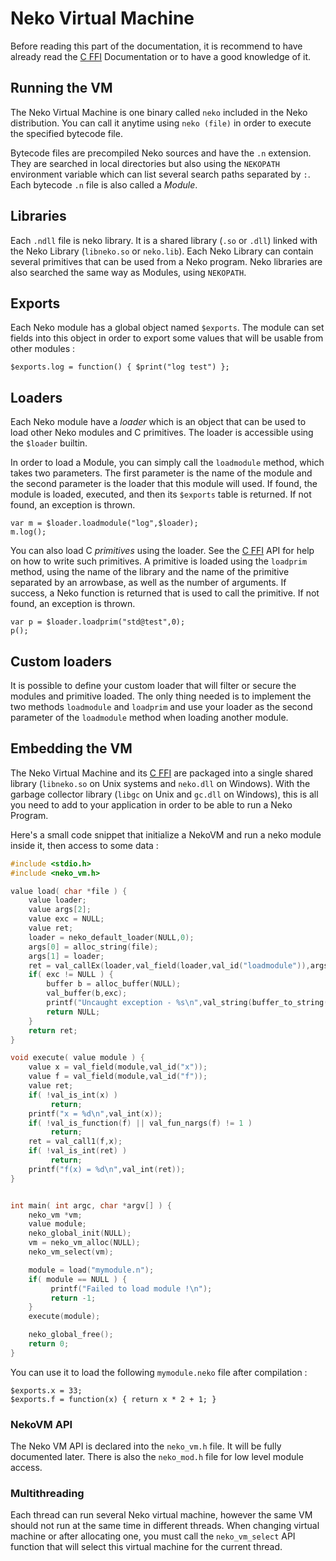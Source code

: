 # Neko Virtual Machine

Before reading this part of the documentation, it is recommend to have already read the [C FFI](/doc/ffi) Documentation or to have a good knowledge of it.

## Running the VM

The Neko Virtual Machine is one binary called `neko` included in the Neko distribution. You can call it anytime using `neko (file)` in order to execute the specified bytecode file.

Bytecode files are precompiled Neko sources and have the `.n` extension. They are searched in local directories but also using the `NEKOPATH` environment variable which can list several search paths separated by `:`. Each bytecode `.n` file is also called a *Module*.

## Libraries

Each `.ndll` file is neko library. It is a shared library (`.so` or `.dll`) linked with the Neko Library (`libneko.so` or `neko.lib`). Each Neko Library can contain several primitives that can be used from a Neko program. Neko libraries are also searched the same way as Modules, using `NEKOPATH`.

## Exports

Each Neko module has a global object named `$exports`. The module can set fields into this object in order to export some values that will be usable from other modules :

```neko
$exports.log = function() { $print("log test") };
```

## Loaders

Each Neko module have a *loader* which is an object that can be used to load other Neko modules and C primitives. The loader is accessible using the `$loader` builtin.

In order to load a Module, you can simply call the `loadmodule` method, which takes two parameters. The first parameter is the name of the module and the second parameter is the loader that this module will used. If found, the module is loaded, executed, and then its `$exports` table is returned. If not found, an exception is thrown.

```neko
var m = $loader.loadmodule("log",$loader);
m.log();
```

You can also load C *primitives* using the loader. See the [C FFI](doc/ffi) API for help on how to write such primitives. A primitive is loaded using the `loadprim` method, using the name of the library and the name of the primitive separated by an arrowbase, as well as the number of arguments. If success, a Neko function is returned that is used to call the primitive. If not found, an exception is thrown.

```neko
var p = $loader.loadprim("std@test",0);
p();
```

## Custom loaders

It is possible to define your custom loader that will filter or secure the modules and primitive loaded. The only thing needed is to implement the two methods `loadmodule` and `loadprim` and use your loader as the second parameter of the `loadmodule` method when loading another module.


## Embedding the VM

The Neko Virtual Machine and its [C FFI](doc/ffi) are packaged into a single shared library (`libneko.so` on Unix systems and `neko.dll` on Windows). With the garbage collector library (`libgc` on Unix and `gc.dll` on Windows), this is all you need to add to your application in order to be able to run a Neko Program.

Here's a small code snippet that initialize a NekoVM and run a neko module inside it, then access to some data :

```c
#include <stdio.h>
#include <neko_vm.h>

value load( char *file ) {
    value loader;
    value args[2];
    value exc = NULL;
    value ret;
    loader = neko_default_loader(NULL,0);
    args[0] = alloc_string(file);
    args[1] = loader;
    ret = val_callEx(loader,val_field(loader,val_id("loadmodule")),args,2,&exc);
    if( exc != NULL ) {
        buffer b = alloc_buffer(NULL);
        val_buffer(b,exc);
        printf("Uncaught exception - %s\n",val_string(buffer_to_string(b)));
        return NULL;
    }
    return ret;
}

void execute( value module ) {
    value x = val_field(module,val_id("x"));
    value f = val_field(module,val_id("f"));
    value ret;
    if( !val_is_int(x) )
         return;
    printf("x = %d\n",val_int(x));
    if( !val_is_function(f) || val_fun_nargs(f) != 1 )
         return;
    ret = val_call1(f,x);
    if( !val_is_int(ret) )
         return;
    printf("f(x) = %d\n",val_int(ret));
}


int main( int argc, char *argv[] ) {
    neko_vm *vm;
    value module;
    neko_global_init(NULL);
    vm = neko_vm_alloc(NULL);
    neko_vm_select(vm);

    module = load("mymodule.n");
    if( module == NULL ) {
         printf("Failed to load module !\n");
         return -1;
    }
    execute(module);

    neko_global_free();
    return 0;
}

```

You can use it to load the following `mymodule.neko` file after compilation :
```neko
$exports.x = 33;
$exports.f = function(x) { return x * 2 + 1; }
```

### NekoVM API

The Neko VM API is declared into the `neko_vm.h` file. It will be fully documented later. There is also the `neko_mod.h` file for low level module access.

### Multithreading

Each thread can run several Neko virtual machine, however the same VM should not run at the same time in different threads. When changing virtual machine or after allocating one, you must call the `neko_vm_select` API function that will select this virtual machine for the current thread.
